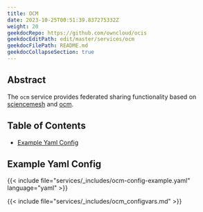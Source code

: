 ```yaml
---
title: OCM
date: 2023-10-25T00:51:39.837275332Z
weight: 20
geekdocRepo: https://github.com/owncloud/ocis
geekdocEditPath: edit/master/services/ocm
geekdocFilePath: README.md
geekdocCollapseSection: true
---
```


<!-- Do not edit this file, it is autogenerated. Edit the service README.md instead -->

## Abstract


The `ocm` service provides federated sharing functionality based on [sciencemesh](https://sciencemesh.io/) and [ocm](https://github.com/cs3org/OCM-API).
## Table of Contents

* [Example Yaml Config](#example-yaml-config)

## Example Yaml Config
{{< include file="services/_includes/ocm-config-example.yaml"  language="yaml" >}}

{{< include file="services/_includes/ocm_configvars.md" >}}

